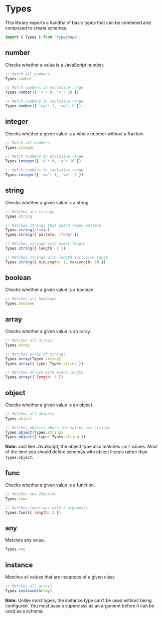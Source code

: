 # Types
This library exports a handful of basic types that can be combined and composed to create schemas.

```js
import { Types } from 'typeshape';
```

## number
Checks whether a value is a JavaScript number.

```js
// Match all numbers
Types.number

// Match numbers in exclusive range
Types.number({ '>': 0, '<': 10 })

// Match numbers in inclusive range
Types.number({ '>=': 1, '<=': 9 })
```

## integer
Checks whether a given value is a whole number without a fraction.

```js
// Match all numbers
Types.integer

// Match numbers in exclusive range
Types.integer({ '>': 0, '<': 10 })

// Match numbers in inclusive range
Types.integer({ '>=': 1, '<=': 9 })
```

## string
Checks whether a given value is a string.

```js
// Matches all strings
Types.string

// Matches strings that match regex pattern
Types.string(/foo$/)
Types.string({ pattern: /foo$/ });

// Matches strings with exact length
Types.string({ length: 3 })

// Matches strings with length inclusive range
Types.string({ minLength: 1, maxLength: 10 })
```

## boolean
Checks whether a given value is a boolean.

```js
// Matches all booleans
Types.boolean
```

## array
Checks whether a given value is an array.

```js
// Matches all arrays
Types.array

// Matches array of strings
Types.array(Types.string)
Types.array({ type: Types.string })

// Matches arrays with exact length
Types.array({ length: 3 })
```

## object
Checks whether a given value is an object.

```js
// Matches all objects
Types.object

// Matches objects where the values are strings
Types.object(Types.string)
Types.object({ type: Types.string })
```

__Note:__ Just like JavaScript, the object type also matches `null` values. Most of the time you should define schemas with object literals rather than `Types.object`.

## func
Checks whether a given value is a function.

```js
// Matches any function
Types.func

// Matches functions with 2 arguments
Types.func({ length: 2 })
```

## any
Matches any value.

```js
Types.any
```

## instance
Matches all values that are instances of a given class.

```js
// Matches all arrays
Types.instance(Array)
```

__Note:__ Unlike most types, the instance type can't be used without being configured. You must pass a superclass as an argument before it can be used as a schema.

